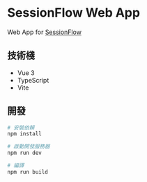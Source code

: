 # SessionFlow Web App

Web App for [SessionFlow](https://github.com/l-zch/sessionflow)

## 技術棧

- Vue 3
- TypeScript
- Vite
## 開發

```bash
# 安裝依賴
npm install

# 啟動開發服務器
npm run dev

# 編譯
npm run build
```